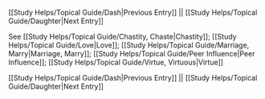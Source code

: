 [[Study Helps/Topical Guide/Dash|Previous Entry]]  ||  [[Study Helps/Topical Guide/Daughter|Next Entry]]

 See [[Study Helps/Topical Guide/Chastity, Chaste|Chastity]]; [[Study Helps/Topical Guide/Love|Love]]; [[Study Helps/Topical Guide/Marriage, Marry|Marriage, Marry]]; [[Study Helps/Topical Guide/Peer Influence|Peer Influence]]; [[Study Helps/Topical Guide/Virtue, Virtuous|Virtue]]

[[Study Helps/Topical Guide/Dash|Previous Entry]]  ||  [[Study Helps/Topical Guide/Daughter|Next Entry]]